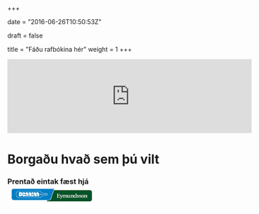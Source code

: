 +++

date = "2016-06-26T10:50:53Z"

draft = false

title = "Fáðu rafbókina hér"
weight = 1
+++


<iframe frameborder="0" src="https://itch.io/embed/72829" width="552" height="167"></iframe>

# Borgaðu hvað sem þú vilt 
### Prentað eintak fæst hjá  <br> &nbsp; <a href="http://www.eymundsson.is/nanar/?productid=5799ea37-3963-11e6-9402-00155d691f37">![Eymundsson](img/penninneymundsson.png) </a>
